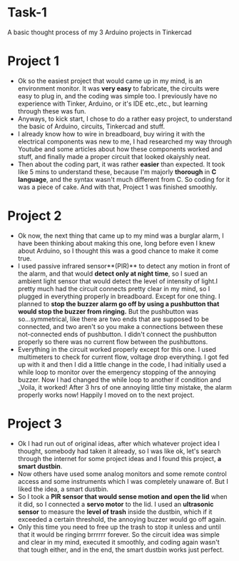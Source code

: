 # Task-1
A basic thought process of my 3 Arduino projects in Tinkercad
# Project 1
- Ok so the easiest project that would came up in my mind, is an environment monitor. It was **very easy** to fabricate, the circuits were easy to plug in, and the coding was simple too. I previously have no experience with Tinker, Arduino, or it's IDE etc.,etc., but learning through these was fun.
- Anyways, to kick start, I chose to do a rather easy project, to understand the basic of Arduino, circuits, Tinkercad and stuff.
- I already know how to wire in breadboard, buy wiring it with the electrical components was new to me, I had researched my way through Youtube and some articles about how these components worked and stuff, and finally made a proper circuit that looked okaiyshly neat.
- Then about the coding part, it was rather **easier** than expected. It took like 5 mins to understand these, because I'm majorly **thorough** in **C language**, and the syntax wasn't much different from C. So coding for it was a piece of cake. And with that, Project 1 was finished smoothly.

# Project 2
- Ok now, the next thing that came up to my mind was a burglar alarm, I have been thinking about making this one, long before even I knew about Arduino, so I thought this was a good chance to make it come true.
- I used passive infrared sensor**(PIR)** to detect any motion in front of the alarm, and that would **detect only at night time**, so I sued an ambient light sensor that would detect the level of intensity of light.I pretty much had the circuit connects pretty clear in my mind, so I plugged in everything properly in breadboard. Except for one thing. I planned to **stop the buzzer alarm go off by using a pushbutton that would stop the buzzer from ringing.** But the pushbutton was so...symmetrical, like there are two ends that are supposed to be connected, and two aren't so you make a connections between these not-connected ends of pushbutton. I didn't connect the pushbutton properly so there was no current flow between the pushbuttons.
- Everything in the circuit worked properly except for this one. I used multimeters to check for current flow, voltage drop everything. I got fed up with it and then I did a little change in the code, I had initially used a while loop to monitor over the emergency stopping of the annoying buzzer. Now I had changed the while loop to another if condition and _Voila, it worked! After 3 hrs of one annoying little tiny mistake, the alarm properly works now! Happily I moved on to the next project.

# Project 3
- Ok I had run out of original ideas, after which whatever project idea I thought, somebody had taken it already, so I was like ok, let's search through the internet for some project ideas and I found this project, **a smart dustbin**.
- Now others have used some analog monitors and some remote control access and some instruments which I was completely unaware of. But I liked the idea, a smart dustbin.
- So I took a **PIR sensor that would sense motion and open the lid** when it did, so I connected a **servo motor** to the lid. I used an **ultrasonic sensor** to measure the **level of trash** inside the dustbin, which if it exceeded a certain threshold, the annoying buzzer would go off again.
- Only this time you need to free up the trash to stop it unless and until that it would be ringing brrrrrr forever. So the circuit idea was simple and clear in my mind, executed it smoothly, and coding again wasn't that tough either, and in the end, the smart dustbin works just perfect.
